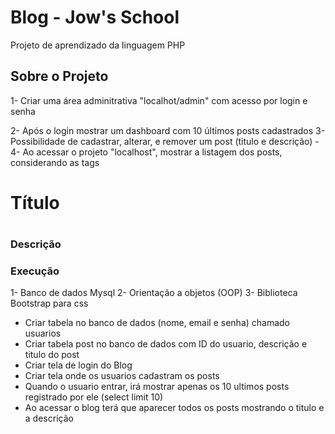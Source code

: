 # Blog - Jow's School

Projeto de aprendizado da linguagem PHP 

## Sobre o Projeto

1- Criar uma área adminitrativa "localhot/admin" com acesso por login e senha 

2- Após o login mostrar um dashboard com 10 últimos posts cadastrados 
3- Possibilidade de cadastrar, alterar, e remover um post (titulo e descrição) - 
4- Ao acessar o projeto "localhost", mostrar a listagem dos posts, considerando as tags
<h1>Título<h1>
<h3>Descrição<h3> 

### Execução
1- Banco de dados Mysql
2- Orientação a objetos (OOP)
3- Biblioteca Bootstrap para css


- Criar tabela no banco de dados (nome, email e senha) chamado usuarios
- Criar tabela post no banco de dados com ID do usuario, descrição e titulo do post
- Criar tela de login do Blog
- Criar tela onde os usuarios cadastram os posts
- Quando o usuario entrar, irá mostrar apenas os 10 ultimos posts registrado por ele (select limit 10)
- Ao acessar o blog terá que aparecer todos os posts mostrando o titulo e a descrição